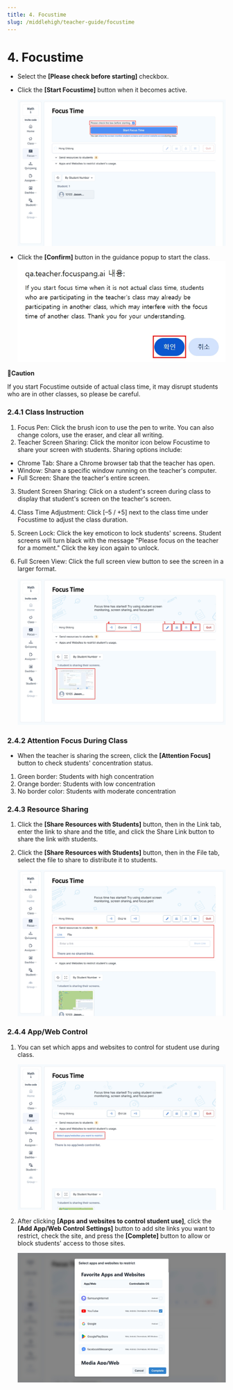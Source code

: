 ```yaml
---
title: 4. Focustime
slug: /middlehigh/teacher-guide/focustime
---
```


# 4. Focustime

- Select the **\[Please check before starting]** checkbox.
- Click the **\[Start Focustime]** button when it becomes active.

  ![](/img/en_teacher/en_tcher_2-4_01.jpg)

- Click the **\[Confirm]** button in the guidance popup to start the class.
  ![](/img/en_teacher/en_teacher_2-4_02.jpg)

**🚨Caution**

If you start Focustime outside of actual class time, it may disrupt students who are in other classes, so please be careful.

### 2.4.1 Class Instruction

1. Focus Pen: Click the brush icon to use the pen to write. You can also change colors, use the eraser, and clear all writing.
2. Teacher Screen Sharing: Click the monitor icon below Focustime to share your screen with students. Sharing options include:

- Chrome Tab: Share a Chrome browser tab that the teacher has open.
- Window: Share a specific window running on the teacher's computer.
- Full Screen: Share the teacher's entire screen.

3. Student Screen Sharing: Click on a student's screen during class to display that student's screen on the teacher's screen.
4. Class Time Adjustment: Click \[–5 / +5] next to the class time under Focustime to adjust the class duration.
5. Screen Lock: Click the key emoticon to lock students' screens. Student screens will turn black with the message "Please focus on the teacher for a moment." Click the key icon again to unlock.
6. Full Screen View: Click the full screen view button to see the screen in a larger format.

   ![](/img/en_teacher/en_tcher_2-4-1.jpg)

### 2.4.2 Attention Focus During Class

- When the teacher is sharing the screen, click the **\[Attention Focus]** button to check students' concentration status.

1. Green border: Students with high concentration
2. Orange border: Students with low concentration
3. No border color: Students with moderate concentration

### 2.4.3 Resource Sharing

1. Click the **\[Share Resources with Students]** button, then in the Link tab, enter the link to share and the title, and click the Share Link button to share the link with students.
2. Click the **\[Share Resources with Students]** button, then in the File tab, select the file to share to distribute it to students.

   ![](/img/en_teacher/en_tcher_2-4-3.jpg)

### 2.4.4 App/Web Control

1. You can set which apps and websites to control for student use during class.

   ![](/img/en_teacher/en_tcher_2-4-4_01.jpg)

2. After clicking **\[Apps and websites to control student use]**, click the **\[Add App/Web Control Settings]** button to add site links you want to restrict, check the site, and press the **\[Complete]** button to allow or block students' access to those sites.

   ![](/img/en_teacher/en_teacher_2-4-4_02.jpg)
